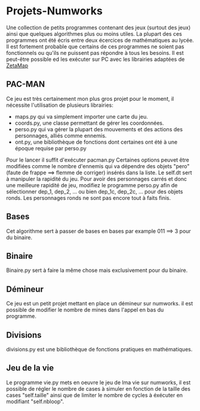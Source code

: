 # Projets-Numworks
Une collection de petits programmes contenant des jeux (surtout des jeux) ainsi que quelques algorithmes plus ou moins utiles.
La plupart des ces programmes ont été écris entre deux écercices de mathématiques au lycée.
Il est fortement probable que certains de ces programmes ne soient pas fonctionnels ou qu'ils ne puissent pas répondre à tous les besoins.
Il est peut-être possible ed les exécuter sur PC avec les librairies adaptées de [ZetaMap](https://github.com/ZetaMap)

## PAC-MAN
Ce jeu est très certainement mon plus gros projet pour le moment, il nécessite l'utilisation de plusieurs librairies:
* maps.py qui va simplement importer une carte du jeu.
* coords.py, une classe permettant de gérer les coordonnées.
* perso.py qui va gérer la plupart des mouvements et des actions des personnages, alliés comme ennemis.
* ont.py, une bibliothèque de fonctions dont certaines ont été à une époque requise par perso.py

Pour le lancer il suffit d'exécuter pacman.py
Certaines options peuvet être modifiées comme le nombre d'ennemis qui va dépendre des objets "pero" (faute de frappe ==> flemme de corriger) insérés dans la liste.
Le self.dt sert à manipuler la rapidité du jeu.
Pour avoir des personnages carrés et donc une meilleure rapidité de jeu, modifiez le programme perso.py afin de sélectionner dep_1, dep_2, ... ou bien dep_1c, dep_2c, ... pour des objets ronds.
Les personnages ronds ne sont pas encore tout à faits finis.

## Bases
Cet algorithme sert à passer de bases en bases par example 011 ==> 3 pour du binaire.

## Binaire
Binaire.py sert à faire la même chose mais exclusivement pour du binaire.

## Démineur
Ce jeu est un petit projet mettant en place un démineur sur numworks. il est possible de modifier le nombre de mines dans l'appel en bas du programme.

## Divisions
divisions.py est une bibliothèque de fonctions pratiques en mathématiques.

## Jeu de la vie
Le programme vie.py mets en oeuvre le jeu de lma vie sur numworks, il est possible de régler le nombre de cases à simuler en fonction de la taille des cases "self.taille" ainsi que de limiter le nombre de cycles à éxécuter en modifiant "self.nbloop".